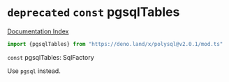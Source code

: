 # `deprecated` `const` pgsqlTables

[Documentation Index](../README.md)

```ts
import {pgsqlTables} from "https://deno.land/x/polysql@v2.0.1/mod.ts"
```

`const` pgsqlTables: SqlFactory

Use `pgsql` instead.

